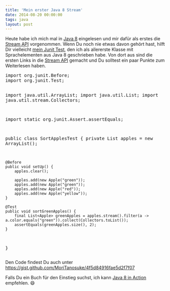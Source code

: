 ```yaml
---
title: 'Mein erster Java 8 Stream'
date: 2014-08-20 00:00:00 
tags: java
layout: post
---
```

Heute habe ich mich mal in [Java 8][0] eingelesen und mir dafür als erstes die [Stream API][1] vorgenommen. Wenn Du noch nie etwas davon gehört hast, hilft Dir vielleicht [mein Junit Test][2], den ich als allererste Klasse mit Sprachelementen aus Java 8 geschrieben habe. Von dort aus sind die ersten Links in die [Stream API][1] gemacht und Du solltest ein paar Punkte zum Weiterlesen haben.

<script src="https://gist.github.com/MoriTanosuke/4f5d84916fae5d2f7f07.js"></script>
<noscript>
<pre>
import org.junit.Before;
import org.junit.Test;

import java.util.ArrayList;
import java.util.List;
import java.util.stream.Collectors;

import static org.junit.Assert.assertEquals;

public class SortApplesTest {
    private List<Apple> apples = new ArrayList<Apple>();

    @Before
    public void setUp() {
        apples.clear();

        apples.add(new Apple("green"));
        apples.add(new Apple("green"));
        apples.add(new Apple("red"));
        apples.add(new Apple("yellow"));
    }

    @Test
    public void sortGreenApples() {
        final List<Apple> greenApples = apples.stream().filter(a -> a.color.equals("green")).collect(Collectors.toList());
        assertEquals(greenApples.size(), 2);
    }
}
</pre>
</noscript>

Den Code findest Du auch unter https://gist.github.com/MoriTanosuke/4f5d84916fae5d2f7f07

Falls Du ein Buch für den Einstieg suchst, ich kann [Java 8 in Action][3] empfehlen. :smile:

[0]: https://jdk8.java.net/
[1]: http://docs.oracle.com/javase/8/docs/api/java/util/stream/package-summary.html
[2]: https://gist.github.com/MoriTanosuke/4f5d84916fae5d2f7f07
[3]: http://www.manning.com/urma/

